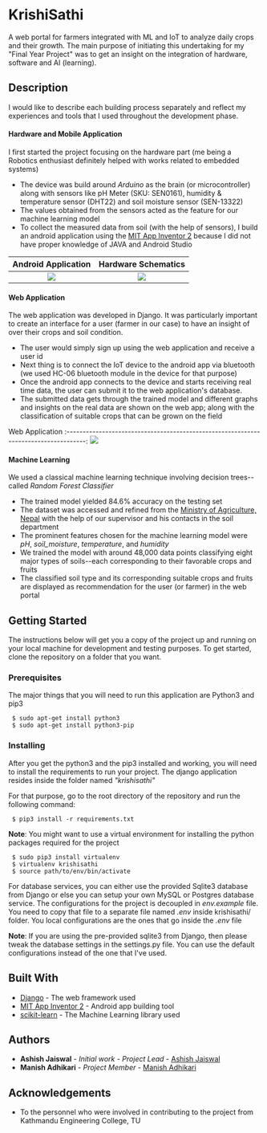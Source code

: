 # KrishiSathi

A web portal for farmers integrated with ML and IoT to analyze daily crops and their growth.
The main purpose of initiating this undertaking for my "Final Year Project" was to get an insight on the integration of hardware, software and AI (learning). 

## Description

I would like to describe each building process separately and reflect my experiences and tools that I used throughout the development phase.

#### Hardware and Mobile Application
I first started the project focusing on the hardware part (me being a Robotics enthusiast definitely helped with works related to embedded systems)
* The device was build around *Arduino* as the brain (or microcontroller) along with sensors like pH Meter (SKU: SEN0161), humidity & temperature sensor (DHT22) and soil moisture sensor (SEN-13322)
* The values obtained from the sensors acted as the feature for our machine learning model
* To collect the measured data from soil (with the help of sensors), I build an android application using the [MIT App Inventor 2](http://ai2.appinventor.mit.edu/) because I did not have proper knowledge of JAVA and Android Studio

Android Application             |  Hardware Schematics
:------------------------------:|:-------------------------:
![](https://github.com/asheeshcric/krishisathi/blob/master/images/android_application.png)  |  ![](https://github.com/asheeshcric/krishisathi/blob/master/images/hardware_schematics.png)

#### Web Application
The web application was developed in Django. It was particularly important to create an interface for a user (farmer in our case) to have an insight of over their crops and soil condition.
* The user would simply sign up using the web application and receive a user id
* Next thing is to connect the IoT device to the android app via bluetooth (we used HC-06 bluetooth module in the device for that purpose)
* Once the android app connects to the device and starts receiving real time data, the user can submit it to the web application's database.
* The submitted data gets through the trained model and different graphs and insights on the real data are shown on the web app; along with the classification of suitable crops that can be grown on the field

Web Application
:------------------------------------------------------------------------------------:
![](https://github.com/asheeshcric/krishisathi/blob/master/images/web_application.png)


#### Machine Learning
We used a classical machine learning technique involving decision trees--called *Random Forest Classifier*
* The trained model yielded 84.6% accuracy on the testing set
* The dataset was accessed and refined from the [Ministry of Agriculture, Nepal](http://www.moad.gov.np/en) with the help of our supervisor and his contacts in the soil department
* The prominent features chosen for the machine learning model were *pH*, *soil_moisture*, *temperature*, and *humidity*
* We trained the model with around 48,000 data points classifying eight major types of soils--each corresponding to their favorable crops and fruits
* The classified soil type and its corresponding suitable crops and fruits are displayed as recommendation for the user (or farmer) in the web portal 

## Getting Started

The instructions below will get you a copy of the project up and running on your local machine for development and testing purposes. To get started, clone the repository on a folder that you want.


### Prerequisites

The major things that you will need to run this application are Python3 and pip3

```
 $ sudo apt-get install python3
 $ sudo apt-get install python3-pip
```

### Installing

After you get the python3 and the pip3 installed and working, you will need to install the requirements to run your project. The django application resides inside the folder named *"krishisathi"*

For that purpose, go to the root directory of the repository and run the following command:

```
 $ pip3 install -r requirements.txt
```

**Note**: You might want to use a virtual environment for installing the python packages required for the project

```
 $ sudo pip3 install virtualenv
 $ virtualenv krishisathi
 $ source path/to/env/bin/activate
```

For database services, you can either use the provided Sqlite3 database from Django or else you can setup your own MySQL or Postgres database service. The configurations for the project is decoupled in *env.example* file. You need to copy that file to a separate file named *.env* inside krishisathi/ folder. You local configurations are the ones that go inside the *.env* file

**Note**: If you are using the pre-provided sqlite3 from Django, then please tweak the database settings in the settings.py file. You can use the default configurations instead of the one that I've used.

## Built With

* [Django](https://docs.djangoproject.com/en/2.0/) - The web framework used
* [MIT App Inventor 2](http://ai2.appinventor.mit.edu/) - Android app building tool
* [scikit-learn](https://scikit-learn.org/) - The Machine Learning library used


## Authors

* **Ashish Jaiswal** - *Initial work* - *Project Lead* - [Ashish Jaiswal](http://jashish.com.np)
* **Manish Adhikari** - *Project Member* - [Manish Adhikari](https://github.com/Manish-Adhikari)

## Acknowledgements
* To the personnel who were involved in contributing to the project from Kathmandu Engineering College, TU
